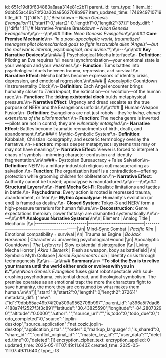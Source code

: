 id: 651c19df3f634883a6aaa314e81c2b11
parent_id: 
item_type: 1
item_id: 9dbb55ac49b74f20a309a9562708b997
item_updated_time: 1746949710719
title_diff: "[{\"diffs\":[[1,\"Breakdown – *Neon Genesis Evangelion*\"]],\"start1\":0,\"start2\":0,\"length1\":0,\"length2\":37}]"
body_diff: "[{\"diffs\":[[1,\"# Narrative Premise Breakdown – *Neon Genesis Evangelion*\\\n\\\n---\\\n\\\n## **Title**: *Neon Genesis Evangelion*\\\n\\\n### **Core Premise Mechanic**\\\n> *“In a post-apocalyptic world, traumatized teenagers pilot biomechanical gods to fight inscrutable alien ‘Angels’—but the real war is internal, psychological, and divine.”*\\\n\\\n---\\\n\\\n## **Key Narrative Devices**\\\n\\\n### 🧠 Psychological Mecha Interface\\\n- **Definition**: Piloting an Eva requires full neural synchronization—your emotional state is your weapon and your weakness.\\\n- **Function**: Turns battles into psychological duels between trauma, repression, and survival.\\\n- **Narrative Effect**: Mecha battles become expressions of identity crisis, depression, and emotional regression.\\\n\\\n### 👼 Apocalyptic Countdown (Instrumentality Clock)\\\n- **Definition**: Each Angel encounter brings humanity closer to *Third Impact*, the extinction—or evolution—of the human race.\\\n- **Function**: The **ticking existential clock** builds metaphysical pressure.\\\n- **Narrative Effect**: Urgency and dread escalate as the true purpose of NERV and the Evangelions unfolds.\\\n\\\n### 🧬 Human-Weapon Fusion\\\n- **Definition**: Evangelions are not just robots—they’re *living, cloned extensions of the pilot’s mother*.\\\n- **Function**: The mecha genre is inverted—pilots are not in control; they are *vulnerably entangled*.\\\n- **Narrative Effect**: Battles become traumatic reenactments of birth, death, and abandonment.\\\n\\\n### ☦️ Mythic-Symbolic System\\\n- **Definition**: Kabbalah, Christian iconography, and esoteric terminology overlay the narrative.\\\n- **Function**: Implies deeper metaphysical systems that may or may not have meaning.\\\n- **Narrative Effect**: Viewer is forced to interpret a chaos of symbols—mirroring character confusion and identity fragmentation.\\\n\\\n### 💀 Dystopian Bureaucracy + False Salvation\\\n- **Definition**: NERV is a military-industrial religious cult masquerading as salvation.\\\n- **Function**: The organization itself is a contradiction—offering protection while grooming children for obliteration.\\\n- **Narrative Effect**: Authority cannot be trusted; apocalypse is manufactured.\\\n\\\n---\\\n\\\n## **Structural Layers**\\\n\\\n- **Hard Mecha Sci-Fi**: Realistic limitations and tactics in battle.\\\n- **Psychodrama**: Every action is rooted in repressed trauma, abandonment, or fear.\\\n- **Mythic Apocalypse**: Humanity's evolution (or end) is framed as destiny.\\\n- **Closed System**: Tokyo-3 and NERV form a high-pressure terrarium for human failure.\\\n- **Deconstruction**: Genre expectations (heroism, power fantasy) are dismantled systematically.\\\n\\\n---\\\n\\\n## **Analogous Narrative Systems**\\\n\\\n| Element                  | Analog Title               | Mechanic                                  |\\\n|--------------------------|----------------------------|-------------------------------------------|\\\n| Mind-Sync Combat         | *Pacific Rim*              | Emotional compatibility = survival        |\\\n| Trauma as Engine         | *BoJack Horseman*          | Character as unraveling psychological wound |\\\n| Apocalyptic Countdown    | *The Leftovers*            | Slow existential disintegration           |\\\n| Living Mecha Horror      | *Akira* / *Berserk*        | Flesh as weapon, body as battlefield      |\\\n| Symbolic Myth Collapse   | *Serial Experiments Lain*  | Identity crisis through technogenesis     |\\\n\\\n---\\\n\\\n## **Summary**\\\n> **“To pilot the Eva is to relive your trauma until the world either ends or evolves with you in it.”**\\\n\\\n*Neon Genesis Evangelion* fuses giant robot spectacle with soul-crushing psychodrama, existential dread, and theological symbolism. The premise operates as an emotional trap: the more the characters fight to save humanity, the more they are consumed by what makes them human.\\\n\\\n\"]],\"start1\":0,\"start2\":0,\"length1\":0,\"length2\":3726}]"
metadata_diff: {"new":{"id":"9dbb55ac49b74f20a309a9562708b997","parent_id":"a396a5f7dad64188a74f2527f3f3c891","latitude":"30.43825590","longitude":"-84.28073290","altitude":"0.0000","author":"","source_url":"","is_todo":0,"todo_due":0,"todo_completed":0,"source":"joplin-desktop","source_application":"net.cozic.joplin-desktop","application_data":"","order":0,"markup_language":1,"is_shared":0,"share_id":"","conflict_original_id":"","master_key_id":"","user_data":"","deleted_time":0},"deleted":[]}
encryption_cipher_text: 
encryption_applied: 0
updated_time: 2025-05-11T07:49:11.640Z
created_time: 2025-05-11T07:49:11.640Z
type_: 13